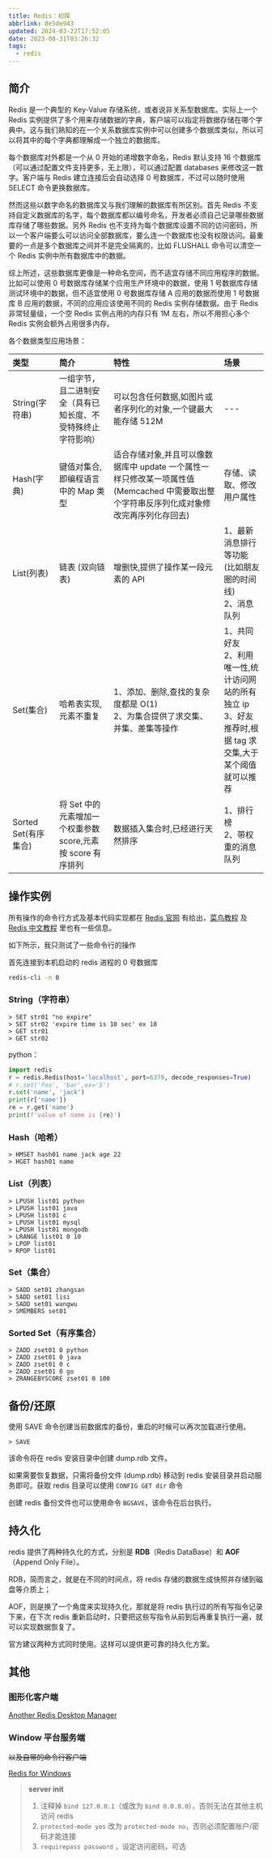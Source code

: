 ```yaml
---
title: Redis：初探
abbrlink: 8e5de943
updated: 2024-03-22T17:52:05
date: 2023-08-31T03:26:32
tags:
  - redis
---
```


## 简介

Redis 是一个典型的 Key-Value 存储系统，或者说非关系型数据库。实际上一个 Redis 实例提供了多个用来存储数据的字典，客户端可以指定将数据存储在哪个字典中。这与我们熟知的在一个关系数据库实例中可以创建多个数据库类似，所以可以将其中的每个字典都理解成一个独立的数据库。

每个数据库对外都是一个从 0 开始的递增数字命名，Redis 默认支持 16 个数据库（可以通过配置文件支持更多，无上限），可以通过配置 databases 来修改这一数字。客户端与 Redis 建立连接后会自动选择 0 号数据库，不过可以随时使用 SELECT 命令更换数据库。

然而这些以数字命名的数据库又与我们理解的数据库有所区别。首先 Redis 不支持自定义数据库的名字，每个数据库都以编号命名，开发者必须自己记录哪些数据库存储了哪些数据。另外 Redis 也不支持为每个数据库设置不同的访问密码，所以一个客户端要么可以访问全部数据库，要么连一个数据库也没有权限访问。最重要的一点是多个数据库之间并不是完全隔离的，比如 FLUSHALL 命令可以清空一个 Redis 实例中所有数据库中的数据。

综上所述，这些数据库更像是一种命名空间，而不适宜存储不同应用程序的数据。比如可以使用 0 号数据库存储某个应用生产环境中的数据，使用 1 号数据库存储测试环境中的数据，但不适宜使用 0 号数据库存储 A 应用的数据而使用 1 号数据库 B 应用的数据，不同的应用应该使用不同的 Redis 实例存储数据。由于 Redis 非常轻量级，一个空 Redis 实例占用的内存只有 1M 左右，所以不用担心多个 Redis 实例会额外占用很多内存。

各个数据类型应用场景：

| 类型                 | 简介                                                         | 特性                                                                                                                                    | 场景                                                                                                           |
| :------------------- | :----------------------------------------------------------- | :-------------------------------------------------------------------------------------------------------------------------------------- | :------------------------------------------------------------------------------------------------------------- |
| String(字符串)       | 一组字节，且二进制安全（具有已知长度、不受特殊终止字符影响） | 可以包含任何数据,如图片或者序列化的对象,一个键最大能存储 512M                                                                           | ---                                                                                                            |
| Hash(字典)           | 键值对集合,即编程语言中的 Map 类型                           | 适合存储对象,并且可以像数据库中 update 一个属性一样只修改某一项属性值 (Memcached 中需要取出整个字符串反序列化成对象修改完再序列化存回去) | 存储、读取、修改用户属性                                                                                       |
| List(列表)           | 链表 (双向链表)                                               | 增删快,提供了操作某一段元素的 API                                                                                                       | 1、最新消息排行等功能 (比如朋友圈的时间线)<br>2、消息队列                                                       |
| Set(集合)            | 哈希表实现,元素不重复                                        | 1、添加、删除,查找的复杂度都是 O(1)<br>2、为集合提供了求交集、并集、差集等操作                                                          | 1、共同好友<br>2、利用唯一性,统计访问网站的所有独立 ip<br>3、好友推荐时,根据 tag 求交集,大于某个阈值就可以推荐 |
| Sorted Set(有序集合) | 将 Set 中的元素增加一个权重参数 score,元素按 score 有序排列  | 数据插入集合时,已经进行天然排序                                                                                                         | 1、排行榜<br>2、带权重的消息队列                                                                               |

## 操作实例

所有操作的命令行方式及基本代码实现都在 [Redis 官网](https://redis.io/commands/) 有给出，[菜鸟教程](https://www.runoob.com/redis/redis-tutorial.html) 及 [Redis 中文教程](https://redis.com.cn/tutorial.html) 里也有一些信息。

如下所示，我只测试了一些命令行的操作

首先连接到本机启动的 redis 进程的 0 号数据库

```bash
redis-cli -n 0
```

### String（字符串）

```
> SET str01 "no expire"
> SET str02 'expire time is 10 sec' ex 10
> GET str01
> GET str02
```

python：

```python
import redis
r = redis.Redis(host='localhost', port=6379, decode_responses=True)
# r.set('foo', 'bar',ex='5')
r.set('name', 'jack')
print(r['name'])
re = r.get('name')
print(f'value of name is {re}')
```

### Hash（哈希）

```
> HMSET hash01 name jack age 22
> HGET hash01 name
```

### List（列表）

```
> LPUSH list01 python
> LPUSH list01 java
> LPUSH list01 c
> LPUSH list01 mysql
> LPUSH list01 mongodb
> LRANGE list01 0 10
> LPOP list01
> RPOP list01
```

### Set（集合）

```
> SADD set01 zhangsan
> SADD set01 lisi
> SADD set01 wangwu
> SMEMBERS set01
```

### Sorted Set（有序集合）

```
> ZADD zset01 0 python
> ZADD zset01 0 java
> ZADD zset01 0 c
> ZADD zset01 0 go
> ZRANGEBYSCORE zset01 0 100
```

## 备份/还原

使用 SAVE 命令创建当前数据库的备份，重启的时候可以再次加载进行使用。

```
> SAVE
```

该命令将在 redis 安装目录中创建 dump.rdb 文件。

如果需要恢复数据，只需将备份文件 (dump.rdb) 移动到 redis 安装目录并启动服务即可。获取 redis 目录可以使用 `CONFIG GET dir` 命令

创建 redis 备份文件也可以使用命令 `BGSAVE`，该命令在后台执行。

## 持久化

redis 提供了两种持久化的方式，分别是 **RDB**（Redis DataBase）和 **AOF**（Append Only File）。

RDB，简而言之，就是在不同的时间点，将 redis 存储的数据生成快照并存储到磁盘等介质上；

AOF，则是换了一个角度来实现持久化，那就是将 redis 执行过的所有写指令记录下来，在下次 redis 重新启动时，只要把这些写指令从前到后再重复执行一遍，就可以实现数据恢复了。

官方建议两种方式同时使用。这样可以提供更可靠的持久化方案。

## 其他

### 图形化客户端

[Another Redis Desktop Manager](https://github.com/qishibo/AnotherRedisDesktopManager/releases)

### Window 平台服务端

~~以及自带的命令行客户端~~

[Redis for Windows](https://github.com/redis-windows/redis-windows/releases)

> **server init**
>
> 1. 注释掉 `bind 127.0.0.1`（或改为 `bind 0.0.0.0`），否则无法在其他主机访问 redis
> 2. `protected-mode yes` 改为 `protected-mode no`，否则必须配置账户/密码才能连接
> 3. `requirepass password` ，设定访问密码，可选
